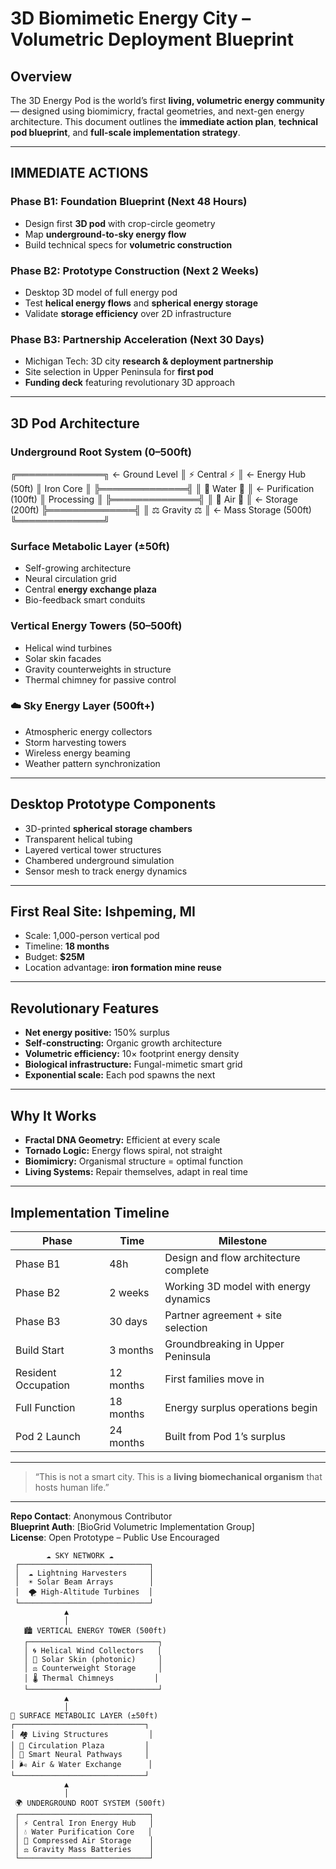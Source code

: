 #  3D Biomimetic Energy City – Volumetric Deployment Blueprint

## **Overview**
The 3D Energy Pod is the world’s first **living, volumetric energy community** — designed using biomimicry, fractal geometries, and next-gen energy architecture. This document outlines the **immediate action plan**, **technical pod blueprint**, and **full-scale implementation strategy**.

---

##  IMMEDIATE ACTIONS

### Phase B1: Foundation Blueprint (Next 48 Hours)
- Design first **3D pod** with crop-circle geometry
- Map **underground-to-sky energy flow**
- Build technical specs for **volumetric construction**

### Phase B2: Prototype Construction (Next 2 Weeks)
- Desktop 3D model of full energy pod
- Test **helical energy flows** and **spherical energy storage**
- Validate **storage efficiency** over 2D infrastructure

### Phase B3: Partnership Acceleration (Next 30 Days)
- Michigan Tech: 3D city **research & deployment partnership**
- Site selection in Upper Peninsula for **first pod**
- **Funding deck** featuring revolutionary 3D approach

---

## 3D Pod Architecture

###  Underground Root System (0–500ft)

╔══════════════╗ ← Ground Level
║ ⚡ Central ⚡ ║ ← Energy Hub (50ft)
║   Iron Core   ║
╠══════════════╣
║ 🌊 Water 🌊  ║ ← Purification (100ft)
║ Processing    ║
╠══════════════╣
║ 💨 Air 💨    ║ ← Storage (200ft)
╠══════════════╣
║ ⚖️ Gravity ⚖️ ║ ← Mass Storage (500ft)
╚══════════════╝


###  Surface Metabolic Layer (±50ft)
- Self-growing architecture
- Neural circulation grid
- Central **energy exchange plaza**
- Bio-feedback smart conduits

###  Vertical Energy Towers (50–500ft)
- Helical wind turbines
- Solar skin facades
- Gravity counterweights in structure
- Thermal chimney for passive control

### ☁️ Sky Energy Layer (500ft+)
- Atmospheric energy collectors
- Storm harvesting towers
- Wireless energy beaming
- Weather pattern synchronization

---

##  Desktop Prototype Components
- 3D-printed **spherical storage chambers**
- Transparent helical tubing
- Layered vertical tower structures
- Chambered underground simulation
- Sensor mesh to track energy dynamics

---

## First Real Site: Ishpeming, MI
- Scale: 1,000-person vertical pod
- Timeline: **18 months**
- Budget: **$25M**
- Location advantage: **iron formation mine reuse**

---

##  Revolutionary Features
- **Net energy positive:** 150% surplus
- **Self-constructing:** Organic growth architecture
- **Volumetric efficiency:** 10× footprint energy density
- **Biological infrastructure:** Fungal-mimetic smart grid
- **Exponential scale:** Each pod spawns the next

---

##  Why It Works
- **Fractal DNA Geometry:** Efficient at every scale
- **Tornado Logic:** Energy flows spiral, not straight
- **Biomimicry:** Organismal structure = optimal function
- **Living Systems:** Repair themselves, adapt in real time

---

##  Implementation Timeline

| Phase | Time | Milestone |
|-------|------|-----------|
| Phase B1 | 48h | Design and flow architecture complete |
| Phase B2 | 2 weeks | Working 3D model with energy dynamics |
| Phase B3 | 30 days | Partner agreement + site selection |
| Build Start | 3 months | Groundbreaking in Upper Peninsula |
| Resident Occupation | 12 months | First families move in |
| Full Function | 18 months | Energy surplus operations begin |
| Pod 2 Launch | 24 months | Built from Pod 1’s surplus |

---

> “This is not a smart city. This is a **living biomechanical organism** that hosts human life.”

---

**Repo Contact**: Anonymous Contributor  
**Blueprint Auth**: [BioGrid Volumetric Implementation Group]  
**License**: Open Prototype – Public Use Encouraged  


            ☁️ SKY NETWORK ☁️
     ┌─────────────────────────────┐
     │  ☁️ Lightning Harvesters     │
     │  ☀️ Solar Beam Arrays        │
     │  🌪️ High-Altitude Turbines  │
     └─────────────────────────────┘
                ▲
                │
       🏙️ VERTICAL ENERGY TOWER (500ft)
       ┌─────────────────────────────┐
       │ 🌀 Helical Wind Collectors   │
       │ 🔆 Solar Skin (photonic)     │
       │ ⚖️ Counterweight Storage     │
       │ 🌡️ Thermal Chimneys         │
       └─────────────────────────────┘
                ▲
                │
    🌱 SURFACE METABOLIC LAYER (±50ft)
    ┌─────────────────────────────┐
    │ 🏘️ Living Structures         │
    │ 🔄 Circulation Plaza         │
    │ 🧠 Smart Neural Pathways     │
    │ 🌬️ Air & Water Exchange      │
    └─────────────────────────────┘
                ▲
                │
     🌍 UNDERGROUND ROOT SYSTEM (500ft)
     ┌─────────────────────────────┐
     │ ⚡ Central Iron Energy Hub   │
     │ 💧 Water Purification Core   │
     │ 💨 Compressed Air Storage    │
     │ ⚖️ Gravity Mass Batteries    │
     └─────────────────────────────┘

     
